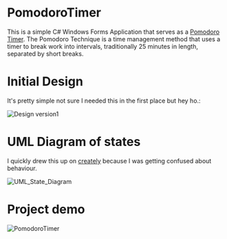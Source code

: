 # PomodoroTimer
This is a simple C# Windows Forms Application that serves as a [Pomodoro Timer](https://todoist.com/productivity-methods/pomodoro-technique). The Pomodoro Technique is a time management method that uses a timer to break work into intervals, traditionally 25 minutes in length, separated by short breaks. 

# Initial Design

It's pretty simple not sure I needed this in the first place but hey ho.:

![Design version1](https://github.com/f-okd/PomodoroTimer/assets/105448066/058b65ea-ab96-4286-abe8-de92dcc923cc)


#  UML Diagram of states

I quickly drew this up on [creately](https://app.creately.com) because I was getting confused about behaviour.

![UML_State_Diagram](https://github.com/f-okd/PomodoroTimer/assets/105448066/1504568a-50f2-4ba8-bb96-936c0f052e73)

# Project demo

![PomodoroTimer](https://github.com/f-okd/PomodoroTimer/assets/105448066/aca956dc-ed4f-4140-a0fe-cabb4e9e53a9)
